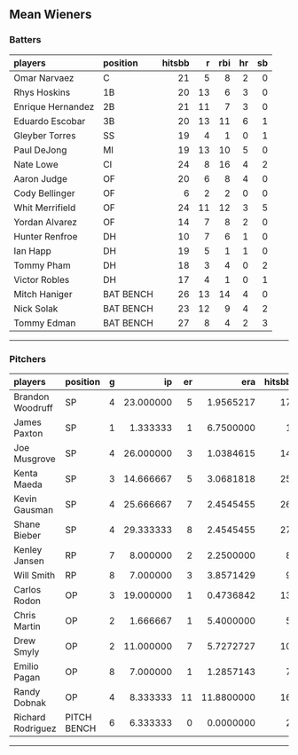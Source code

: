 ## Mean Wieners

### Batters

 
|players           |position  | hitsbb|  r| rbi| hr| sb| 
|:-----------------|:---------|------:|--:|---:|--:|--:| 
|Omar Narvaez      |C         |     21|  5|   8|  2|  0| 
|Rhys Hoskins      |1B        |     20| 13|   6|  3|  0| 
|Enrique Hernandez |2B        |     21| 11|   7|  3|  0| 
|Eduardo Escobar   |3B        |     20| 13|  11|  6|  1| 
|Gleyber Torres    |SS        |     19|  4|   1|  0|  1| 
|Paul DeJong       |MI        |     19| 13|  10|  5|  0| 
|Nate Lowe         |CI        |     24|  8|  16|  4|  2| 
|Aaron Judge       |OF        |     20|  6|   8|  4|  0| 
|Cody Bellinger    |OF        |      6|  2|   2|  0|  0| 
|Whit Merrifield   |OF        |     24| 11|  12|  3|  5| 
|Yordan Alvarez    |OF        |     14|  7|   8|  2|  0| 
|Hunter Renfroe    |DH        |     10|  7|   6|  1|  0| 
|Ian Happ          |DH        |     19|  5|   1|  1|  0| 
|Tommy Pham        |DH        |     18|  3|   4|  0|  2| 
|Victor Robles     |DH        |     17|  4|   1|  0|  1| 
|Mitch Haniger     |BAT BENCH |     26| 13|  14|  4|  0| 
|Nick Solak        |BAT BENCH |     23| 12|   9|  4|  2| 
|Tommy Edman       |BAT BENCH |     27|  8|   4|  2|  3| 


* * *

### Pitchers

 
|players           |position    |  g|        ip| er|        era| hitsbb|      whip| so|  w| sv| 
|:-----------------|:-----------|--:|---------:|--:|----------:|------:|---------:|--:|--:|--:| 
|Brandon Woodruff  |SP          |  4| 23.000000|  5|  1.9565217|     17| 0.7391304| 26|  1|  0| 
|James Paxton      |SP          |  1|  1.333333|  1|  6.7500000|      1| 0.7500000|  2|  0|  0| 
|Joe Musgrove      |SP          |  4| 26.000000|  3|  1.0384615|     14| 0.5384615| 37|  2|  0| 
|Kenta Maeda       |SP          |  3| 14.666667|  5|  3.0681818|     25| 1.7045455| 16|  1|  0| 
|Kevin Gausman     |SP          |  4| 25.666667|  7|  2.4545455|     26| 1.0129870| 23|  1|  0| 
|Shane Bieber      |SP          |  4| 29.333333|  8|  2.4545455|     27| 0.9204545| 48|  2|  0| 
|Kenley Jansen     |RP          |  7|  8.000000|  2|  2.2500000|      8| 1.0000000| 10|  0|  4| 
|Will Smith        |RP          |  8|  7.000000|  3|  3.8571429|      9| 1.2857143| 12|  0|  3| 
|Carlos Rodon      |OP          |  3| 19.000000|  1|  0.4736842|     13| 0.6842105| 24|  3|  0| 
|Chris Martin      |OP          |  2|  1.666667|  1|  5.4000000|      5| 3.0000000|  1|  0|  0| 
|Drew Smyly        |OP          |  2| 11.000000|  7|  5.7272727|     10| 0.9090909| 11|  0|  0| 
|Emilio Pagan      |OP          |  8|  7.000000|  1|  1.2857143|      7| 1.0000000|  8|  2|  0| 
|Randy Dobnak      |OP          |  4|  8.333333| 11| 11.8800000|     16| 1.9200000|  5|  0|  1| 
|Richard Rodriguez |PITCH BENCH |  6|  6.333333|  0|  0.0000000|      2| 0.3157895|  7|  1|  1| 


* * *


